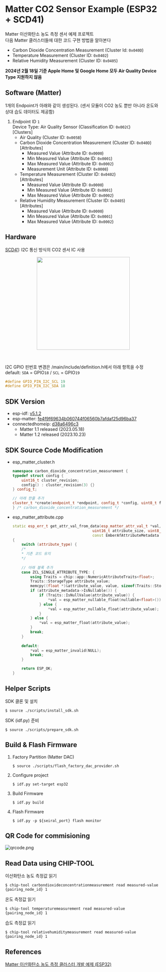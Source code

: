 # Matter CO2 Sensor Example (ESP32 + SCD41)
Matter 이산화탄소 농도 측정 센서 예제 프로젝트<br>
다음 Matter 클러스터들에 대한 코드 구현 방법을 알아본다
- Carbon Dioxide Concentration Measurement (Cluster Id: `0x040D`)
- Temperature Measurement (Cluster ID: `0x0402`)
- Relative Humidity Measurement (Cluster ID: `0x0405`)

**2024년 2월 18일 기준 Apple Home 및 Google Home 모두 Air Quality Device Type 지원하지 않음**

Software (Matter)
---
1개의 Endpoint가 아래와 같이 생성된다. (센서 모듈이 CO2 농도 뿐만 아니라 온도와 상대 습도 데이터도 제공함)

1. Endpoint ID `1`<br>
    Device Type: Air Quality Sensor (Classification ID: `0x002C`)<br>
    [Clusters]
    - Air Quality (Cluster ID: `0x005B`)
    - Carbon Dioxide Concentration Measurement (Cluster ID: `0x040D`)<br>
        [Attributes]
        - Measured Value (Attribute ID: `0x0000`)
        - Min Measured Value (Attribute ID: `0x0001`)
        - Max Measured Value (Attribute ID: `0x0002`)
        - Measurement Unit (Attribute ID: `0x0008`)
    - Temperature Measurement (Cluster ID: `0x0402`)<br>
        [Attributes]
        - Measured Value (Attribute ID: `0x0000`)
        - Min Measured Value (Attribute ID: `0x0001`)
        - Max Measured Value (Attribute ID: `0x0002`)
    - Relative Humidity Measurement (Cluster ID: `0x0405`)<br>
        [Attributes]
        - Measured Value (Attribute ID: `0x0000`)
        - Min Measured Value (Attribute ID: `0x0001`)
        - Max Measured Value (Attribute ID: `0x0002`)

Hardware
---
[SCD41](https://sensirion.com/media/documents/48C4B7FB/64C134E7/Sensirion_SCD4x_Datasheet.pdf): I2C 통신 방식의 CO2 센서 IC 사용<br>
<p style="text-align:center"><img src="https://github.com/DFRobot/DFRobot_SCD4X/raw/main/resources/images/SCD41.png" width="300"></p><br>

I2C GPIO 핀번호 변경은 /main/include/definition.h에서 아래 항목을 수정<br>
default: `SDA` = GPIO`18` / `SCL` = GPIO`19`
```c
#define GPIO_PIN_I2C_SCL 19
#define GPIO_PIN_I2C_SDA 18
```

SDK Version
---
- esp-idf: [v5.1.2](https://github.com/espressif/esp-idf/tree/v5.1.2)
- esp-matter: [fe4f9f69634b060744f06560b7afdaf25d96ba37](https://github.com/espressif/esp-matter/commit/fe4f9f69634b060744f06560b7afdaf25d96ba37)
- connectedhomeip: [d38a6496c3](https://github.com/project-chip/connectedhomeip/tree/d38a6496c3)
  - Matter 1.1 released (2023.05.18)
  - Matter 1.2 released (2023.10.23)

SDK Source Code Modification
---
- esp_matter_cluster.h
    ```cpp
    namespace carbon_dioxide_concentration_measurement {
    typedef struct config {
        uint16_t cluster_revision;
        config() : cluster_revision(3) {}
    } config_t;

    // 아래 한줄 추가
    cluster_t *create(endpoint_t *endpoint, config_t *config, uint8_t flags);
    } /* carbon_dioxide_concentration_measurement */
    ```
- esp_matter_attribute.cpp
    ```cpp
    static esp_err_t get_attr_val_from_data(esp_matter_attr_val_t *val, EmberAfAttributeType attribute_type,
                                        uint16_t attribute_size, uint8_t *value,
                                        const EmberAfAttributeMetadata * attribute_metadata)
    {
        switch (attribute_type) {
        /*
        * 기존 코드 유지
        */
        
        // 아래 블록 추가
        case ZCL_SINGLE_ATTRIBUTE_TYPE: {
            using Traits = chip::app::NumericAttributeTraits<float>;
            Traits::StorageType attribute_value;
            memcpy((float *)&attribute_value, value, sizeof(Traits::StorageType));
            if (attribute_metadata->IsNullable()) {
                if (Traits::IsNullValue(attribute_value)) {
                    *val = esp_matter_nullable_float(nullable<float>());
                } else {
                    *val = esp_matter_nullable_float(attribute_value);
                }
            } else {
                *val = esp_matter_float(attribute_value);
            }
            break;
        }
        
        default:
            *val = esp_matter_invalid(NULL);
            break;
        }

        return ESP_OK;
    }
    ```

Helper Scripts
---
SDK 클론 및 설치
```shell
$ source ./scripts/install_sdk.sh
```
SDK (idf.py) 준비
```shell
$ source ./scripts/prepare_sdk.sh
```

Build & Flash Firmware
---
1. Factory Partition (Matter DAC)
    ```shell
    $ source ./scripts/flash_factory_dac_provider.sh
    ```
2. Configure project
    ```shell
    $ idf.py set-target esp32
    ```
3. Build Firmware
    ```shell
    $ idf.py build
    ```
4. Flash Firmware
    ```shell
    $ idf.py -p ${seiral_port} flash monitor
    ```

QR Code for commisioning
---
![qrcode.png](./resource/DACProvider/qrcode.png)

Read Data using CHIP-TOOL
---
이산화탄소 농도 측정값 읽기
```shell
$ chip-tool carbondioxideconcentrationmeasurement read measured-value {pairing_node_id} 1
```
온도 측정값 읽기
```shell
$ chip-tool temperaturemeasurement read measured-value {pairing_node_id} 1
```
습도 측정값 읽기
```shell
$ chip-tool relativehumiditymeasurement read measured-value {pairing_node_id} 1
```

References
---
[Matter 이산화탄소 농도 측정 클러스터 개발 예제 (ESP32)](https://yogyui.tistory.com/entry/PROJ-Matter-CO2-%EC%84%BC%EC%84%9C-%EA%B0%9C%EB%B0%9C-%EC%98%88%EC%A0%9C-ESP32)<br>
